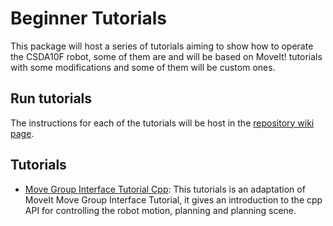 # Beginner Tutorials
This package will host a series of tutorials aiming to show how to operate the CSDA10F robot, some of them are and will be based on MoveIt! tutorials with some modifications and some of them will be custom ones. 

## Run tutorials
The instructions for each of the tutorials will be host in the [repository wiki page](https://github.com/Danfoa/invite-robotics/wiki/Content).

## Tutorials
   * [Move Group Interface Tutorial Cpp](https://github.com/Danfoa/invite-robotics/wiki/Tutorial---Move-Group-Interface-Cpp): This tutorials is an adaptation of MoveIt Move Group Interface Tutorial, it gives an introduction to the cpp API for controlling the robot motion, planning and planning scene.
